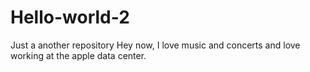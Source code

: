 # Hello-world-2
Just a another repository
Hey now, I love music and concerts and love working at the apple data center. 
